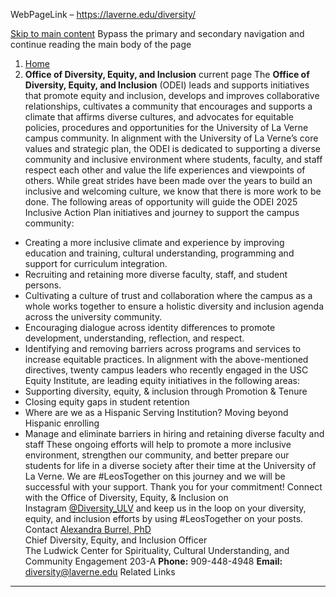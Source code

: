 WebPageLink – https://laverne.edu/diversity/ 

 
[Skip to main content](#main-content-start)
Bypass the primary and secondary navigation and continue reading the main body of the page
1. [Home](https://laverne.edu/)
2. **Office of Diversity, Equity, and Inclusion**
current page 
The **Office of Diversity, Equity, and Inclusion** (ODEI) leads and supports initiatives that promote equity and inclusion, develops and improves collaborative relationships, cultivates a community that encourages and supports a climate that affirms diverse cultures, and advocates for equitable policies, procedures and opportunities for the University of La Verne campus community.
In alignment with the University of La Verne’s core values and strategic plan, the ODEI is dedicated to supporting a diverse community and inclusive environment where students, faculty, and staff respect each other and value the life experiences and viewpoints of others. While great strides have been made over the years to build an inclusive and welcoming culture, we know that there is more work to be done. The following areas of opportunity will guide the ODEI 2025 Inclusive Action Plan initiatives and journey to support the campus community:
* Creating a more inclusive climate and experience by improving education and training, cultural understanding, programming and support for curriculum integration.
* Recruiting and retaining more diverse faculty, staff, and student persons.
* Cultivating a culture of trust and collaboration where the campus as a whole works together to ensure a holistic diversity and inclusion agenda across the university community.
* Encouraging dialogue across identity differences to promote development, understanding, reflection, and respect.
* Identifying and removing barriers across programs and services to increase equitable practices.
In alignment with the above-mentioned directives, twenty campus leaders who recently engaged in the USC Equity Institute, are leading equity initiatives in the following areas:
* Supporting diversity, equity, & inclusion through Promotion & Tenure
* Closing equity gaps in student retention
* Where are we as a Hispanic Serving Institution? Moving beyond Hispanic enrolling
* Manage and eliminate barriers in hiring and retaining diverse faculty and staff
These ongoing efforts will help to promote a more inclusive environment, strengthen our community, and better prepare our students for life in a diverse society after their time at the University of La Verne. We are #LeosTogether on this journey and we will be successful with your support. Thank you for your commitment!
Connect with the Office of Diversity, Equity, & Inclusion on Instagram [@Diversity\_ULV](http://www.instagram.com/Diversity_ULV) and keep us in the loop on your diversity, equity, and inclusion efforts by using #LeosTogether on your posts.
Contact
[Alexandra Burrel, PhD](https://laverne.edu/diversity/cdio/)  
Chief Diversity, Equity, and Inclusion Officer  
The Ludwick Center for Spirituality, Cultural Understanding, and Community Engagement 203-A
**Phone:** 909-448-4948
**Email:** [diversity@laverne.edu](mailto:diversity@laverne.edu)
Related Links
 
** **

